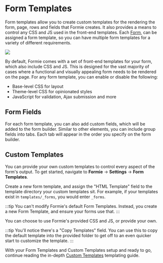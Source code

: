 # Form Templates
Form templates allow you to create custom templates for the rendering the form, page, rows and fields that Formie creates. It also provides a means to control any CSS and JS used in the front-end templates. Each [Form](docs:developers/form), can be assigned a form template, so you can have multiple form templates for a variety of different requirements.

<img src="https://verbb.io/uploads/plugins/formie/formie-templates.png" />

By default, Formie comes with a set of front-end templates for your form, which also include CSS and JS. This is designed for the vast majority of cases where a functional and visually appealing form needs to be rendered on the page. For any form template, you can enable or disable the following:

- Base-level CSS for layout
- Theme-level CSS for opinionated styles
- JavaScript for validation, Ajax submission and more

## Form Fields
For each form template, you can also add custom fields, which will be added to the form builder. Similar to other elements, you can include group fields into tabs. Each tab will appear in the order you specify on the form builder.


## Custom Templates
You can provide your own custom templates to control every aspect of the form's output. To get started, navigate to **Formie** → **Settings** → **Form Templates**.

Create a new form template, and assign the "HTML Template" field to the template directory your custom templates sit. For example, if your templates exist in `templates/_forms`, you would enter `_forms`.

:::tip
You can't modify Formie's default Form Templates. Instead, you create a new Form Template, and ensure your forms use that.
:::

You can choose to use Formie's provided CSS and JS, or provide your own.

:::tip
You'll notice there's a "Copy Templates" field. You can use this to copy the default template into the provided folder to get off to an even quicker start to customize the template.
:::

With your Form Templates and Custom Templates setup and ready to go, continue reading the in-depth [Custom Templates](docs:theming/template-overrides) templating guide.

